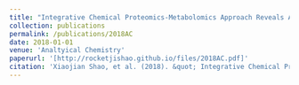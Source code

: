 ```yaml
---
title: "Integrative Chemical Proteomics-Metabolomics Approach Reveals Acaca/Acacb as Direct Molecular Targets of PFOA"
collection: publications
permalink: /publications/2018AC
date: 2018-01-01
venue: 'Analtyical Chemistry'
paperurl: '[http://rocketjishao.github.io/files/2018AC.pdf]'
citation: 'Xiaojian Shao, et al. (2018). &quot; Integrative Chemical Proteomics-Metabolomics Approach Reveals Acaca/Acacb as Direct Molecular Targets of PFOA.&quot; <i>Analtyical Chemistry</i>. 1(1).'
---
```

